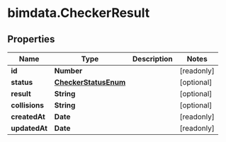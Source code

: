 # bimdata.CheckerResult

## Properties

Name | Type | Description | Notes
------------ | ------------- | ------------- | -------------
**id** | **Number** |  | [readonly] 
**status** | [**CheckerStatusEnum**](CheckerStatusEnum.md) |  | [optional] 
**result** | **String** |  | [optional] 
**collisions** | **String** |  | [optional] 
**createdAt** | **Date** |  | [readonly] 
**updatedAt** | **Date** |  | [readonly] 


